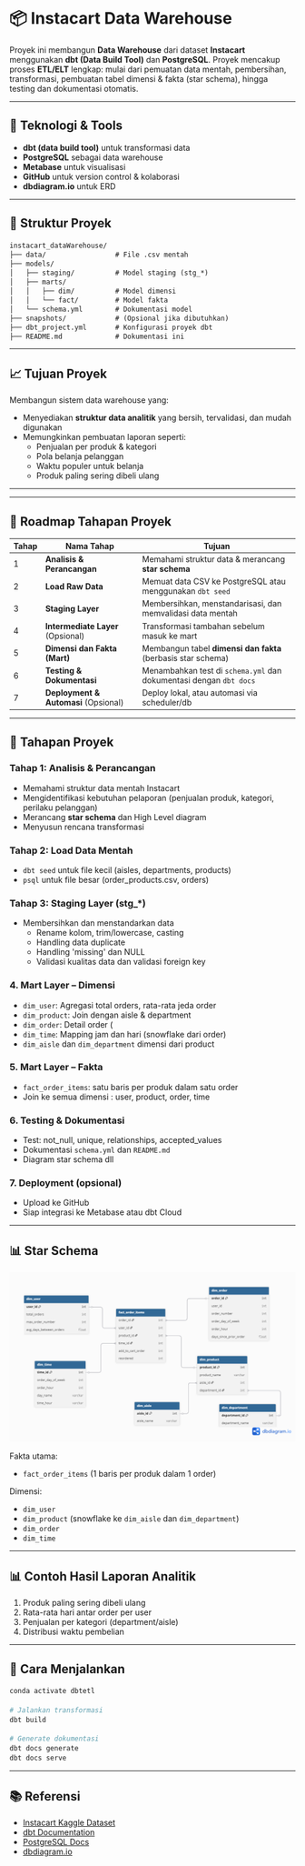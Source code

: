 # 📦 Instacart Data Warehouse 

Proyek ini membangun **Data Warehouse** dari dataset **Instacart** menggunakan **dbt (Data Build Tool)** dan **PostgreSQL**. Proyek mencakup proses **ETL/ELT** lengkap: mulai dari pemuatan data mentah, pembersihan, transformasi, pembuatan tabel dimensi & fakta (star schema), hingga testing dan dokumentasi otomatis.

---

## 🧱 Teknologi & Tools

- **dbt (data build tool)** untuk transformasi data
- **PostgreSQL** sebagai data warehouse
- **Metabase** untuk visualisasi
- **GitHub** untuk version control & kolaborasi
- **dbdiagram.io** untuk ERD

---

## 📂 Struktur Proyek

```
instacart_dataWarehouse/
├── data/                 # File .csv mentah
├── models/
│   ├── staging/          # Model staging (stg_*)
│   ├── marts/
│   │   ├── dim/          # Model dimensi
│   │   └── fact/         # Model fakta
│   └── schema.yml        # Dokumentasi model
├── snapshots/            # (Opsional jika dibutuhkan)
├── dbt_project.yml       # Konfigurasi proyek dbt
├── README.md             # Dokumentasi ini
```

---

## 📈 Tujuan Proyek

Membangun sistem data warehouse yang:
- Menyediakan **struktur data analitik** yang bersih, tervalidasi, dan mudah digunakan
- Memungkinkan pembuatan laporan seperti:
  - Penjualan per produk & kategori
  - Pola belanja pelanggan
  - Waktu populer untuk belanja
  - Produk paling sering dibeli ulang

---

---
## 🧭 Roadmap Tahapan Proyek

| Tahap | Nama Tahap                      | Tujuan                                                                 |
|-------|----------------------------------|------------------------------------------------------------------------|
| 1     | **Analisis & Perancangan**      | Memahami struktur data & merancang **star schema**                    |
| 2     | **Load Raw Data**               | Memuat data CSV ke PostgreSQL atau menggunakan `dbt seed`             |
| 3     | **Staging Layer**               | Membersihkan, menstandarisasi, dan memvalidasi data mentah            |
| 4     | **Intermediate Layer** (Opsional) | Transformasi tambahan sebelum masuk ke mart                         |
| 5     | **Dimensi dan Fakta (Mart)**    | Membangun tabel **dimensi dan fakta** (berbasis star schema)          |
| 6     | **Testing & Dokumentasi**       | Menambahkan test di `schema.yml` dan dokumentasi dengan `dbt docs`    |
| 7     | **Deployment & Automasi** (Opsional) | Deploy lokal, atau automasi via scheduler/db
---

## 🧭 Tahapan Proyek

### Tahap 1: Analisis & Perancangan
- Memahami struktur data mentah Instacart
- Mengidentifikasi kebutuhan pelaporan (penjualan produk, kategori, perilaku pelanggan)
- Merancang **star schema** dan High Level diagram
- Menyusun rencana transformasi

### Tahap 2: Load Data Mentah
- `dbt seed` untuk file kecil (aisles, departments, products)
- `psql` untuk file besar (order_products.csv, orders)

### Tahap 3: Staging Layer (stg_*)
- Membersihkan dan menstandarkan data
  - Rename kolom, trim/lowercase, casting
  - Handling data duplicate
  - Handling 'missing' dan NULL
  - Validasi kualitas data dan validasi foreign key


### 4. Mart Layer – Dimensi
- `dim_user`: Agregasi total orders, rata-rata jeda order
- `dim_product`: Join dengan aisle & department
- `dim_order`: Detail order (
- `dim_time`: Mapping jam dan hari (snowflake dari order)
- `dim_aisle` dan `dim_department` dimensi dari product


### 5. Mart Layer – Fakta
- `fact_order_items`: satu baris per produk dalam satu order
- Join ke semua dimensi : user, product, order, time

### 6. Testing & Dokumentasi
- Test: not_null, unique, relationships, accepted_values
- Dokumentasi `schema.yml` dan `README.md`
- Diagram star schema dll

### 7. Deployment (opsional)
- Upload ke GitHub
- Siap integrasi ke Metabase atau dbt Cloud

---

## 📊 Star Schema

![Star Schema](image/image1.png)

Fakta utama:
- `fact_order_items` (1 baris per produk dalam 1 order)

Dimensi:
- `dim_user`
- `dim_product` (snowflake ke `dim_aisle` dan `dim_department`)
- `dim_order`
- `dim_time`

---

## 📊 Contoh Hasil Laporan Analitik



1. Produk paling sering dibeli ulang
2. Rata-rata hari antar order per user
3. Penjualan per kategori (department/aisle)
4. Distribusi waktu pembelian

---

## 🚀 Cara Menjalankan

```bash
conda activate dbtetl

# Jalankan transformasi
dbt build

# Generate dokumentasi
dbt docs generate
dbt docs serve
```

---

## 📚 Referensi

- [Instacart Kaggle Dataset](https://www.kaggle.com/competitions/instacart-market-basket-analysis/data)
- [dbt Documentation](https://docs.getdbt.com/)
- [PostgreSQL Docs](https://www.postgresql.org/docs/)
- [dbdiagram.io](https://dbdiagram.io)
